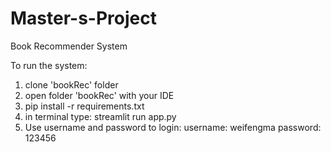 # Master-s-Project

Book Recommender System

To run the system:
1. clone 'bookRec' folder
2. open folder 'bookRec' with your IDE
3. pip install -r requirements.txt
4. in terminal type: streamlit run app.py
5. Use username and password to login:
username: weifengma 
password: 123456
